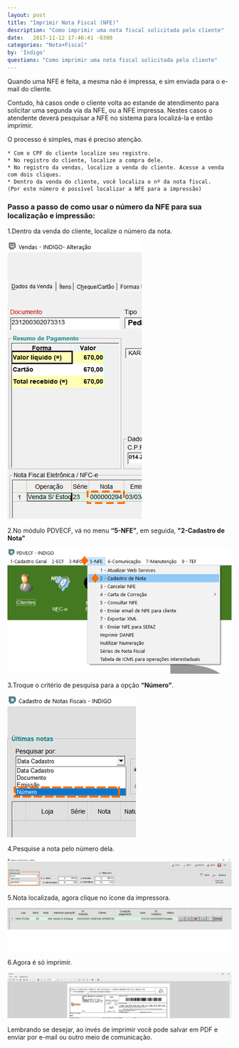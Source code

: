 ```yaml
---
layout: post
title: "Imprimir Nota Fiscal (NFE)"
description: "Como imprimir uma nota fiscal solicitada pelo cliente"
date:   2017-11-12 17:46:41 -0300
categories: "Nota+Fiscal"
by: 'Indigo'
questions: "Como imprimir uma nota fiscal solicitada pelo cliente"
---
```


Quando uma NFE é feita, a mesma não é impressa, e sim enviada para o e-mail do cliente.

Contudo, há casos onde o cliente volta ao estande de atendimento para solicitar uma segunda via da NFE, ou a NFE impressa.
Nestes casos o atendente deverá pesquisar a NFE no sistema para localizá-la e então imprimir.

O processo é simples, mas é preciso atenção.

    * Com o CPF do cliente localize seu registro.
    * No registro do cliente, localize a compra dele.
    * No registro da vendas, localize a venda do cliente. Acesse a venda com dois cliques.
    * Dentro da venda do cliente, você localiza o nº da nota fiscal.
    (Por este número é possível localizar a NFE para a impressão)  


### Passo a passo de como usar o número da NFE para sua localização e impressão:

1.Dentro da venda do cliente, localize o número da nota.

  ![](../../assets/img/notasfiscais/-04/01.gif)

2.No módulo PDVECF, vá no menu **“5-NFE”**, em seguida, **"2-Cadastro de Nota"**

  ![](../../assets/img/notasfiscais/-04/02.png)

3.Troque o critério de pesquisa para a opção **“Número”**.

  ![](../../assets/img/notasfiscais/-04/03.png)

4.Pesquise a nota pelo número dela.

  ![](../../assets/img/notasfiscais/-04/04.gif)

5.Nota localizada, agora clique no ícone da impressora.

  ![](../../assets/img/notasfiscais/-04/05.gif)

6.Agora é só imprimir.

  ![](../../assets/img/notasfiscais/-04/06.gif)

Lembrando se desejar, ao invés de imprimir você pode salvar em PDF e enviar por e-mail ou outro meio de comunicação.

